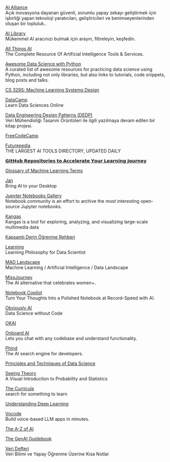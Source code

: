 <p>
<a href="https://thealliance.ai/">AI Alliance</a>
<br>Açık inovasyona dayanan güvenli, sorumlu yapay zekayı geliştirmek için işbirliği yapan teknoloji yaratıcıları, geliştiricileri ve benimseyenlerinden oluşan bir topluluk..
</p>
<p>
<a href="https://library.phygital.plus/">AI Library</a>
<br>Mükemmel AI aracınızı bulmak için arayın, filtreleyin, keşfedin.
</p>
<p>
<a href="https://allthingsai.com/">All Things AI</a>
<br>The Complete Resource Of Artificial Intelligence Tools & Services.
</p>
<p>
<a href="https://github.com/r0f1/datascience">Awesome Data Science with Python</a>
<br>A curated list of awesome resources for practicing data science using Python, including not only libraries, but also links to tutorials, code snippets, blog posts and talks. 
</p>
<p>
<a href="https://stanford-cs329s.github.io/syllabus.html">CS 329S: Machine Learning Systems Design</a>
</p>
<p>
<a href="https://www.datacamp.com/">DataCamp</a>
<br>Learn Data Sciences Online  
</p>
<p>
<a href="https://www.dedp.online/">Data Engineering Design Patterns (DEDP)</a>
<br>Veri Mühendisliği Tasarım Örüntüleri ile ilgili yazılmaya devam edilen bir kitap projesi.
</p>
<p>
<a href="https://www.freecodecamp.org/">FreeCodeCamp</a>
</p>
<p>
<a href="https://www.futurepedia.io/">Futurepedia</a>
<br>THE LARGEST AI TOOLS DIRECTORY, UPDATED DAILY  
</p>
<p>
<a href="https://www.linkedin.com/feed/update/urn:li:activity:7184330649237868544/">𝗚𝗶𝘁𝗛𝘂𝗯 𝗥𝗲𝗽𝗼𝘀𝗶𝘁𝗼𝗿𝗶𝗲𝘀 𝘁𝗼 𝗔𝗰𝗰𝗲𝗹𝗲𝗿𝗮𝘁𝗲 𝗬𝗼𝘂𝗿 𝗟𝗲𝗮𝗿𝗻𝗶𝗻𝗴 𝗝𝗼𝘂𝗿𝗻𝗲𝘆</a>
</p>
<p>
<a href="https://semanti.ca/blog/?glossary-of-machine-learning-terms">Glossary of Machine Learning Terms</a>
</p>
<p>
<a href="https://jan.ai/">Jan</a>
<br>Bring AI to your Desktop
</p>
<p>
<a href="https://notebook.community/">Jupyter Notebooks Gallery</a>
<br>Notebook.community is an effort to archive the most interesting open-source Jupyter notebooks.
</p>
<p>
<a href="https://github.com/comet-ml/kangas">Kangas</a>
<br>Kangas is a tool for exploring, analyzing, and visualizing large-scale multimedia data
</p>
<p>
<a href="https://github.com/ayyucekizrak/Kapsamli_Derin_Ogrenme_Rehberi/blob/master/Kapsaml%C4%B1_Derin_%C3%96%C4%9Frenme_Rehberi.ipynb?utm_source=pocket_mylist">Kapsamlı Derin Öğrenme Rehberi</a>
</p>
<p>
<a href="https://github.com/amitness/learning">Learning</a>
<br>Learning Philosophy for Data Scientist
</p>
<p>
<a href="https://mad.firstmarkcap.com/">MAD Landscape</a>
<br>Machine Learning / Artificial Intelligence / Data Landscape
</p>
<p>
<a href="https://mad.firstmarkcap.com/">MissJourney</a>
<br>The AI alternative that celebrates women+.
</p>
<p>
<a href="https://github.com/talperetz/notebook-copilot">Notebook Copilot</a>
<br>Turn Your Thoughts Into a Polished Notebook at Record-Speed with AI.
</p>
<p>
<a href="https://www.obviously.ai/">Obviously AI</a>
<br>Data Science without Code
</p>
<p>
<a href="https://okai.brown.edu/chapter0.html">OKAI</a>
</p>
<p>
<a href="https://app.getonboardai.com/">Onboard AI</a>
<br>Lets you chat with any codebase and understand functionality.
</p>
<p>
<a href="https://www.phind.com/">Phind</a>
<br>The AI search engine for developers.
</p>
<p>
<a href="https://www.textbook.ds100.org/intro">Principles and Techniques of Data Science</a>
</p>
<p>
<a href="https://seeing-theory.brown.edu/index.html">Seeing Theory</a>
<br>A Visual Introduction to Probability and Statistics
</p>
<p>
<a href="https://www.thecurricula.com/">The Curricula</a>
<br>search for something to learn 
</p>
<p>
<a href="https://udlbook.github.io/udlbook/">Understanding Deep Learning</a>
</p>
<p>
<a href="https://github.com/vocodedev/vocode-python">Vocode</a>
<br>Build voice-based LLM apps in minutes.
</p>
<p>
<a href="https://atozofai.withgoogle.com/intl/en-US/">The A-Z of AI</a>
</p>
<p>
<a href="https://ravinkumar.com/GenAiGuidebook/book_intro.html">The GenAI Guidebook</a>
</p>
<p>
<a href="http://www.veridefteri.com/">Veri Defteri</a>
<br>Veri Bilimi ve Yapay Öğrenme Üzerine Kısa Notlar
</p>
